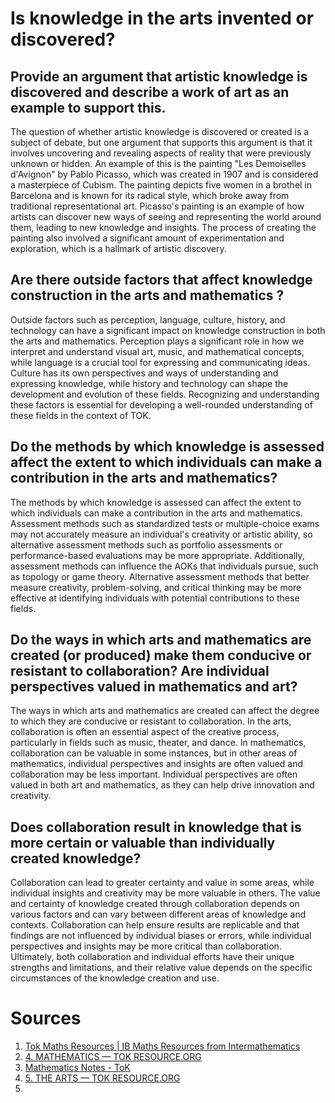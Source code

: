 # Is knowledge in the arts invented or discovered?
## Provide an argument that artistic knowledge is discovered and describe a work of art as an example to support this.
The question of whether artistic knowledge is discovered or created is a subject of debate, but one argument that supports this argument is that it involves uncovering and revealing aspects of reality that were previously unknown or hidden. An example of this is the painting "Les Demoiselles d'Avignon" by Pablo Picasso, which was created in 1907 and is considered a masterpiece of Cubism. The painting depicts five women in a brothel in Barcelona and is known for its radical style, which broke away from traditional representational art. Picasso's painting is an example of how artists can discover new ways of seeing and representing the world around them, leading to new knowledge and insights. The process of creating the painting also involved a significant amount of experimentation and exploration, which is a hallmark of artistic discovery.

## 


## Are there outside factors that affect knowledge construction in the arts and mathematics ?
Outside factors such as perception, language, culture, history, and technology can have a significant impact on knowledge construction in both the arts and mathematics. Perception plays a significant role in how we interpret and understand visual art, music, and mathematical concepts, while language is a crucial tool for expressing and communicating ideas. Culture has its own perspectives and ways of understanding and expressing knowledge, while history and technology can shape the development and evolution of these fields. Recognizing and understanding these factors is essential for developing a well-rounded understanding of these fields in the context of TOK.

## Do the methods by which knowledge is assessed affect the extent to which individuals can make a contribution in the arts and mathematics?
The methods by which knowledge is assessed can affect the extent to which individuals can make a contribution in the arts and mathematics. Assessment methods such as standardized tests or multiple-choice exams may not accurately measure an individual's creativity or artistic ability, so alternative assessment methods such as portfolio assessments or performance-based evaluations may be more appropriate. Additionally, assessment methods can influence the AOKs that individuals pursue, such as topology or game theory. Alternative assessment methods that better measure creativity, problem-solving, and critical thinking may be more effective at identifying individuals with potential contributions to these fields.

## Do the ways in which arts and mathematics are created (or produced) make them conducive or resistant to collaboration? Are individual perspectives valued in mathematics and art?
The ways in which arts and mathematics are created can affect the degree to which they are conducive or resistant to collaboration. In the arts, collaboration is often an essential aspect of the creative process, particularly in fields such as music, theater, and dance. In mathematics, collaboration can be valuable in some instances, but in other areas of mathematics, individual perspectives and insights are often valued and collaboration may be less important. Individual perspectives are often valued in both art and mathematics, as they can help drive innovation and creativity.

## Does collaboration result in knowledge that is more certain or valuable than individually created knowledge?
Collaboration can lead to greater certainty and value in some areas, while individual insights and creativity may be more valuable in others. The value and certainty of knowledge created through collaboration depends on various factors and can vary between different areas of knowledge and contexts. Collaboration can help ensure results are replicable and that findings are not influenced by individual biases or errors, while individual perspectives and insights may be more critical than collaboration. Ultimately, both collaboration and individual efforts have their unique strengths and limitations, and their relative value depends on the specific circumstances of the knowledge creation and use.


# Sources
1. [Tok Maths Resources | IB Maths Resources from Intermathematics](https://ibmathsresources.com/ibtokmaths/)
2. [4. MATHEMATICS — TOK RESOURCE.ORG](https://www.tokresource.org/4-mathematics)
3. [Mathematics Notes - ToK](https://www.ibmastery.com/blog/mathematics-notes-theory-of-knowledge)
4. [5. THE ARTS — TOK RESOURCE.ORG](https://www.tokresource.org/5-the-arts)
5. 

